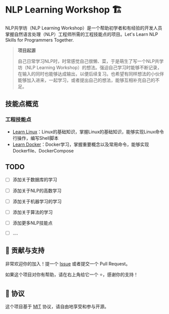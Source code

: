 
# NLP Learning Workshop 🏗

NLP共学坊（NLP Learning Workshop）是一个帮助初学者和有经验的开发人员掌握自然语言处理（NLP）工程师所需的工程技能点的项目。Let's Learn NLP Skills for Programmers Together.

> **项目起源**
> 
> 自己日常学习NLP时，时常感觉自己很懒、菜，于是萌生了写一个NLP共学坊（NLP Learning Workshop）的想法。强迫自己学习时能够不断记录，在输入的同时也能够达成输出，以便后续复习。也希望有同样想法的小伙伴能够加入进来，一起学习，或者提出自己的想法，能够互相补充自己的不足。
> 

## 技能点概览

### 工程技能点

- [Learn Linux](./learning_linux)：Linux的基础知识，掌握Linux的基础知识，能够实现Linux命令行操作，编写Shell脚本
- [Learn Docker](./learning_docker)：Docker学习，掌握重要概念以及常用命令，能够实现Dockerfile、DockerCompose


## TODO
- [ ] 添加关于数据库的学习
- [ ] 添加关于NLP的高数学习
- [ ] 添加关于机器学习的学习
- [ ] 添加关于算法的学习
- [ ] 添加更多NLP技能点
- [ ] ....


## 🤝 贡献与支持

非常欢迎你的加入！提一个 [Issue](https://github.com/liu673/NLP-Learning-Workshop/issues/new) 或者提交一个 Pull Request。

如果这个项目对你有帮助，请在右上角给它一个 ⭐️，感谢你的支持！


## 📝 协议

这个项目基于 [MIT](https://github.com/liu673/NLP-Learning-Workshop/blob/main/LICENSE) 协议，请自由地享受和参与开源。









